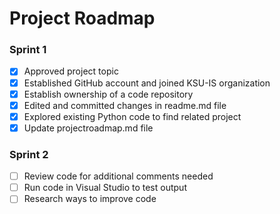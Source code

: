 # Project Roadmap

### Sprint 1
- [x] Approved project topic
- [x] Established GitHub account and joined KSU-IS organization
- [x] Establish ownership of a code repository
- [x] Edited and committed changes in readme.md file
- [x] Explored existing Python code to find related project
- [x] Update projectroadmap.md file
      
### Sprint 2
- [ ] Review code for additional comments needed
- [ ] Run code in Visual Studio to test output
- [ ] Research ways to improve code
